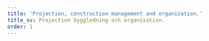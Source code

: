 ```yaml
---
title: 'Projection, construction management and organization.'
title_sv: Projection byggledning och organisation.
order: 1
---
```

